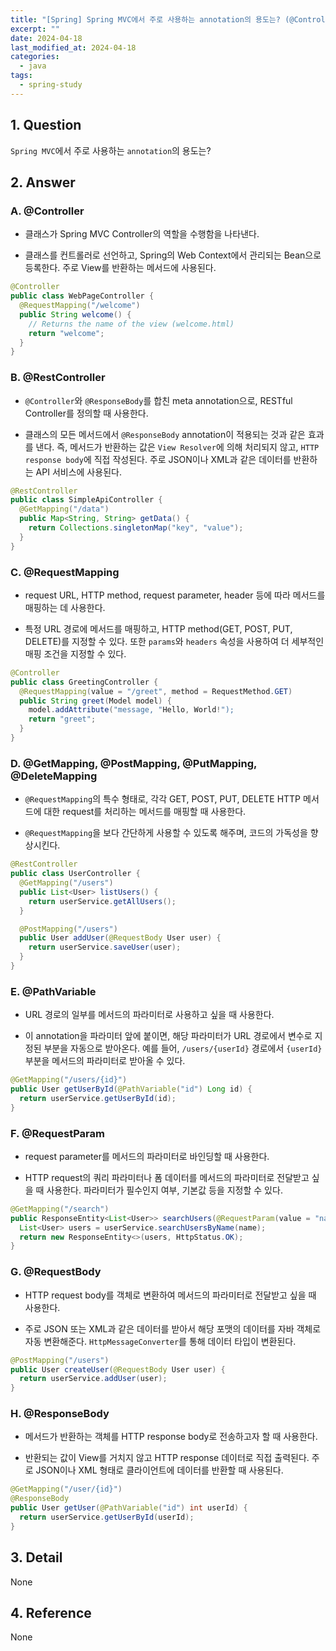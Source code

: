 ```yaml
---
title: "[Spring] Spring MVC에서 주로 사용하는 annotation의 용도는? (@Controller, @RestController, @RequestMapping, @GetMapping, @PostMapping, @PutMapping, @DeleteMapping, @PathVariable, @RequestParam, @RequestBody, @ResponseBody)"
excerpt: ""
date: 2024-04-18
last_modified_at: 2024-04-18
categories:
  - java
tags:
  - spring-study
---
```


## 1. Question

`Spring MVC`에서 주로 사용하는 `annotation`의 용도는?

## 2. Answer

### A. @Controller

* 클래스가 Spring MVC Controller의 역할을 수행함을 나타낸다.

* 클래스를 컨트롤러로 선언하고, Spring의 Web Context에서 관리되는 Bean으로 등록한다. 주로 View를 반환하는 메서드에 사용된다.

```java
@Controller
public class WebPageController {
  @RequestMapping("/welcome")
  public String welcome() {
    // Returns the name of the view (welcome.html)
    return "welcome";
  }
}
```

### B. @RestController

* `@Controller`와 `@ResponseBody`를 합친 meta annotation으로, RESTful Controller를 정의할 때 사용한다.

* 클래스의 모든 메서드에서 `@ResponseBody` annotation이 적용되는 것과 같은 효과를 낸다. 즉, 메서드가 반환하는 값은 `View Resolver`에 의해 처리되지 않고, `HTTP response body`에 직접 작성된다. 주로 JSON이나 XML과 같은 데이터를 반환하는 API 서비스에 사용된다.

```java
@RestController
public class SimpleApiController {
  @GetMapping("/data")
  public Map<String, String> getData() {
    return Collections.singletonMap("key", "value");
  }
}
```

### C. @RequestMapping

* request URL, HTTP method, request parameter, header 등에 따라 메서드를 매핑하는 데 사용한다.

* 특정 URL 경로에 메서드를 매핑하고, HTTP method(GET, POST, PUT, DELETE)를 지정할 수 있다. 또한 `params`와 `headers` 속성을 사용하여 더 세부적인 매핑 조건을 지정할 수 있다.

```java
@Controller
public class GreetingController {
  @RequestMapping(value = "/greet", method = RequestMethod.GET)
  public String greet(Model model) {
    model.addAttribute("message, "Hello, World!");
    return "greet";
  }
}
```

### D. @GetMapping, @PostMapping, @PutMapping, @DeleteMapping

* `@RequestMapping`의 특수 형태로, 각각 GET, POST, PUT, DELETE HTTP 메서드에 대한 request를 처리하는 메서드를 매핑할 때 사용한다.

* `@RequestMapping`을 보다 간단하게 사용할 수 있도록 해주며, 코드의 가독성을 향상시킨다.

```java
@RestController
public class UserController {
  @GetMapping("/users")
  public List<User> listUsers() {
    return userService.getAllUsers();
  }

  @PostMapping("/users")
  public User addUser(@RequestBody User user) {
    return userService.saveUser(user);
  }
}
```

### E. @PathVariable

* URL 경로의 일부를 메서드의 파라미터로 사용하고 싶을 때 사용한다.

* 이 annotation을 파라미터 앞에 붙이면, 해당 파라미터가 URL 경로에서 변수로 지정된 부분을 자동으로 받아온다. 예를 들어, `/users/{userId}` 경로에서 `{userId}` 부분을 메서드의 파라미터로 받아올 수 있다.

```java
@GetMapping("/users/{id}")
public User getUserById(@PathVariable("id") Long id) {
  return userService.getUserById(id);
}
```

### F. @RequestParam

* request parameter를 메서드의 파라미터로 바인딩할 때 사용한다.

* HTTP request의 쿼리 파라미터나 폼 데이터를 메서드의 파라미터로 전달받고 싶을 때 사용한다. 파라미터가 필수인지 여부, 기본값 등을 지정할 수 있다.

```java
@GetMapping("/search")
public ResponseEntity<List<User>> searchUsers(@RequestParam(value = "name", required = false) String name) {
  List<User> users = userService.searchUsersByName(name);
  return new ResponseEntity<>(users, HttpStatus.OK);
}
```

### G. @RequestBody

* HTTP request body를 객체로 변환하여 메서드의 파라미터로 전달받고 싶을 때 사용한다.

* 주로 JSON 또는 XML과 같은 데이터를 받아서 해당 포맷의 데이터를 자바 객체로 자동 변환해준다. `HttpMessageConverter`를 통해 데이터 타입이 변환된다.

```java
@PostMapping("/users")
public User createUser(@RequestBody User user) {
  return userService.addUser(user);
}
```

### H. @ResponseBody

* 메서드가 반환하는 객체를 HTTP response body로 전송하고자 할 때 사용한다.

* 반환되는 값이 View를 거치지 않고 HTTP response 데이터로 직접 출력된다. 주로 JSON이나 XML 형태로 클라이언트에 데이터를 반환할 때 사용된다.

```java
@GetMapping("/user/{id}")
@ResponseBody
public User getUser(@PathVariable("id") int userId) {
  return userService.getUserById(userId);
}
```

## 3. Detail

None

## 4. Reference

None